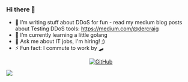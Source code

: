 ### Hi there 👋

- 🔭 I’m writing stuff about DDoS for fun - read my medium blog posts about Testing DDoS tools: https://medium.com/@dercraig
- 🌱 I’m currently learning a little golang
- 💬 Ask me about IT jobs, I'm hiring! ;)
- ⚡ Fun fact: I commute to work by 🛹

<p align="center">
<a href="https://github.com/craig"><img src="https://img.shields.io/github/followers/craig.svg?label=GitHub&style=social" alt="GitHub"></a>
  
![](https://github-readme-stats.vercel.app/api?username=craig&show_icons=true&hide_border=true)

